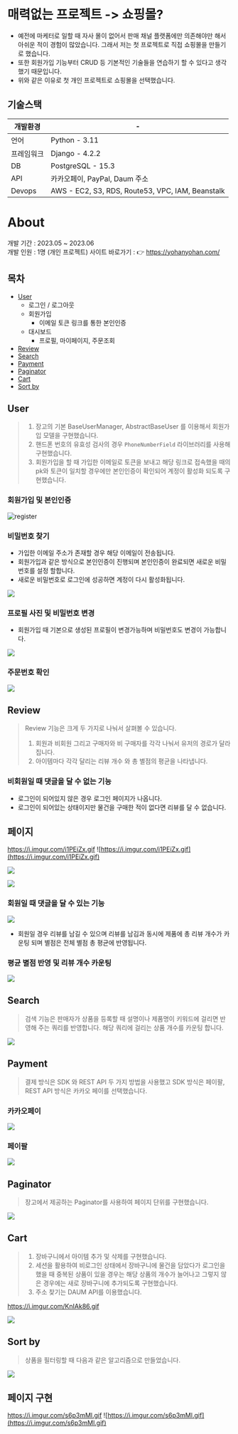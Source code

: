 
# 매력없는 프로젝트 -> 쇼핑몰?

- 예전에 마케터로 일할 때 자사 몰이 없어서 판매 채널 플랫폼에만 의존해야만 해서 아쉬운 적이 경험이 많았습니다. 그래서 저는 첫 프로젝트로 직접 쇼핑몰을 만들기로 했습니다.
- 또한 회원가입 기능부터 CRUD 등 기본적인 기술들을 연습하기 할 수 있다고 생각했기 때문입니다.
- 위와 같은 이유로 첫 개인 프로젝트로 쇼핑몰을 선택했습니다.

## 기술스택

| 개발환경   | -                |
| ---------- | ---------------- |
| 언어       | Python - 3.11      |
| 프레임워크 | Django - 4.2.2      |
| DB         | PostgreSQL - 15.3 |
| API        |       카카오페이, PayPal, Daum 주소           |
| Devops           |    AWS - EC2, S3, RDS, Route53, VPC, IAM, Beanstalk               |

# About

개발 기간 : 2023.05 ~ 2023.06   
개발 인원 : 1명 (개인 프로젝트)
사이트 바로가기 : 👉 https://yohanyohan.com/

## 목차
- [User](#user)
	- 로그인 / 로그아웃
	- 회원가입 
		- 이메일 토큰 링크를 통한 본인인증
	- 대시보드
		- 프로필, 마이페이지, 주문조회
- [Review](#review)
- [Search](#search)
- [Payment](#payment)
- [Paginator](#paginator)
- [Cart](#cart)
- [Sort by](#sort-by)


## User

> 1. 장고의 기본 BaseUserManager, AbstractBaseUser 를 이용해서 회원가입 모델을 구현했습니다.
> 2. 핸드폰 번호의 유효성 검사의 경우 `PhoneNumberField` 라이브러리를 사용해 구현했습니다.
> 3. 회원가입을 할 때 가입한 이메일로 토큰을 보내고 해당 링크로 접속했을 때의 pk와 토큰이 일치할 경우에만 본인인증이 확인되어 계정이 활성화 되도록 구현했습니다.

### 회원가입 및 본인인증

![register](https://github.com/ramyo564/Upgrade_Django4/assets/103474568/22cbe0ec-4c48-4646-86e9-1deb2a45b891)


### 비밀번호 찾기
- 가입한 이메일 주소가 존재할 경우 해당 이메일이 전송됩니다.
- 회원가입과 같은 방식으로 본인인증이 진행되며 본인인증이 완료되면 새로운 비밀번호를 설정 할합니다.
- 새로운 비밀번호로 로그인에 성공하면 계정이 다시 활성화됩니다.

![](https://i.imgur.com/CTAytbI.gif)

### 프로필 사진 및 비밀번호 변경

- 회원가입 때 기본으로 생성된 프로필이 변경가능하며 비밀번호도 변경이 가능합니다.

![](https://i.imgur.com/Pssv5z9.gif)

### 주문번호 확인

![](https://i.imgur.com/7tOYvOQ.gif)


## Review

> Review 기능은 크게 두 가지로 나눠서 살펴볼 수 있습니다.
> 	1. 회원과 비회원 그리고 구매자와 비 구매자를 각각 나눠서 유저의 경로가 달라집니다.
> 	2. 아이템마다 각각 달리는 리뷰 개수 와 총 별점의 평균을 나타냅니다.


### 비회원일 때 댓글을 달 수 없는 기능

- 로그인이 되어있지 않은 경우 로그인 페이지가 나옵니다.
- 로그인이 되어있는 상태이지만 물건을 구매한 적이 없다면 리뷰를 달 수 없습니다.

## 페이지
https://i.imgur.com/i1PEiZx.gif
![https://i.imgur.com/i1PEiZx.gif](https://i.imgur.com/i1PEiZx.gif)

![](https://i.imgur.com/MIfz0Jx.gif)

![](https://i.imgur.com/MlAW39u.gif)


### 회원일 때 댓글을 달 수 있는 기능
![](https://i.imgur.com/oK37hjD.gif)
- 회원일 경우 리뷰를 남길 수 있으며 리뷰를 남김과 동시에 제품에 총 리뷰 개수가 카운팅 되며 별점은 전체 별점 총 평균에 반영됩니다.

### 평균 별점 반영 및 리뷰 개수 카운팅
![](https://i.imgur.com/bfLz6oI.gif)



## Search

> 검색 기능은 판매자가 상품을 등록할 때 설명이나 제품명이 키워드에 걸리면 반영해 주는 쿼리를 반영합니다.
> 해당 쿼리에 걸리는 상품 개수를 카운팅 합니다.

![](https://i.imgur.com/vNByR9X.gif)

## Payment
>  결제 방식은 SDK 와 REST API 두 가지 방법을 사용했고
>  SDK 방식은 페이팔, REST API 방식은 카카오 페이를 선택했습니다.

### 카카오페이 

![](https://i.imgur.com/Uvn04uA.gif)

### 페이팔 

![](https://i.imgur.com/bubUb5w.gif)


## Paginator 
> 장고에서 제공하는 Paginator를 사용하여 페이지 단위를 구현했습니다.  

![](https://i.imgur.com/52uAjlm.gif)

## Cart

> 1. 장바구니에서 아이템 추가 및 삭제를 구현했습니다.
> 2. 세션을 활용하여 비로그인 상태에서 장바구니에 물건을 담았다가 로그인을 했을 때 중복된 상품이 있을 경우는 해당 상품의 개수가 늘어나고 그렇지 않은 경우에는 새로 장바구니에 추가되도록 구현했습니다.
> 3. 주소 찾기는 DAUM API를 이용했습니다. 


https://i.imgur.com/KnIAk86.gif

![](https://i.imgur.com/KnIAk86.gif)

## Sort by

> 상품을 필터링할 때 다음과 같은 알고리즘으로 만들었습니다.

![](https://i.imgur.com/qdiJxze.png)

## 페이지 구현
https://i.imgur.com/s6p3mMl.gif
![https://i.imgur.com/s6p3mMl.gif](https://i.imgur.com/s6p3mMl.gif)


